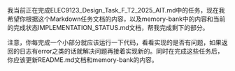 我当前正在完成ELEC9123_Design_Task_F_T2_2025_AIT.md中的任务，现在我希望你根据这个Markdown任务文档的内容，以及memory-bank中的内容和当前的完成状态IMPLEMENTATION_STATUS.md文档，帮我完成剩下的部分。

注意，你每完成一个小部分就应该运行一下代码，看看实现的是否有问题，如果返回的日志有error之类的话就解决问题再接着实现新的。同时在完成这些任务后，你应该更新README.md文档和memory-bank的内容。